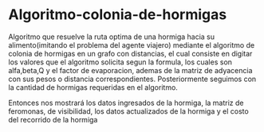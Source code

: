 # Algoritmo-colonia-de-hormigas
Algoritmo que resuelve la ruta optima de una hormiga hacia su alimento(imitando el problema del agente viajero) mediante el algoritmo de colonia de hormigas en un grafo con distancias, el cual consiste en digitar los valores que el algoritmo solicita segun la formula, los cuales son alfa,beta,Q y el factor de evaporacion, ademas de la matriz de adyacencia con sus pesos o distancia correspondientes. Posteriormente seguimos con la cantidad de hormigas requeridas en el algoritmo.

Entonces nos mostrará los datos ingresados de la hormiga, la matriz de feromonas, de visibilidad, los datos actualizados de la hormiga y el costo del recorrido de la hormiga 




